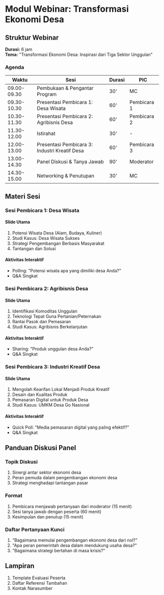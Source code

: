 # Modul Webinar: Transformasi Ekonomi Desa

## Struktur Webinar

**Durasi:** 6 jam  
**Tema:** "Transformasi Ekonomi Desa: Inspirasi dari Tiga Sektor Unggulan"  

### Agenda

| Waktu | Sesi | Durasi | PIC |
|-------|-------|--------|-----|
| 09.00-09.30 | Pembukaan & Pengantar Program | 30' | MC |
| 09.30-10.30 | Presentasi Pembicara 1: Desa Wisata | 60' | Pembicara 1 |
| 10.30-11.30 | Presentasi Pembicara 2: Agribisnis Desa | 60' | Pembicara 2 |
| 11.30-12.00 | Istirahat | 30' | - |
| 12.00-13.00 | Presentasi Pembicara 3: Industri Kreatif Desa | 60' | Pembicara 3 |
| 13.00-14.30 | Panel Diskusi & Tanya Jawab | 90' | Moderator |
| 14.30-15.00 | Networking & Penutupan | 30' | MC |

## Materi Sesi

### Sesi Pembicara 1: Desa Wisata

#### Slide Utama

1. Potensi Wisata Desa (Alam, Budaya, Kuliner)
2. Studi Kasus: Desa Wisata Sukses
3. Strategi Pengembangan Berbasis Masyarakat
4. Tantangan dan Solusi

#### Aktivitas Interaktif

- Polling: "Potensi wisata apa yang dimiliki desa Anda?"
- Q&A Singkat

### Sesi Pembicara 2: Agribisnis Desa

#### Slide Utama

1. Identifikasi Komoditas Unggulan
2. Teknologi Tepat Guna Pertanian/Peternakan
3. Rantai Pasok dan Pemasaran
4. Studi Kasus: Agribisnis Berkelanjutan

#### Aktivitas Interaktif

- Sharing: "Produk unggulan desa Anda?"
- Q&A Singkat

### Sesi Pembicara 3: Industri Kreatif Desa

#### Slide Utama

1. Mengolah Kearifan Lokal Menjadi Produk Kreatif
2. Desain dan Kualitas Produk
3. Pemasaran Digital untuk Produk Desa
4. Studi Kasus: UMKM Desa Go Nasional

#### Aktivitas Interaktif

- Quick Poll: "Media pemasaran digital yang paling efektif?"
- Q&A Singkat

## Panduan Diskusi Panel

### Topik Diskusi

1. Sinergi antar sektor ekonomi desa
2. Peran pemuda dalam pengembangan ekonomi desa
3. Strategi menghadapi tantangan pasar

### Format

1. Pembicara menjawab pertanyaan dari moderator (15 menit)
2. Sesi tanya jawab dengan peserta (60 menit)
3. Kesimpulan dan penutup (15 menit)

### Daftar Pertanyaan Kunci

1. "Bagaimana memulai pengembangan ekonomi desa dari nol?"
2. "Apa peran pemerintah desa dalam mendukung usaha desa?"
3. "Bagaimana strategi bertahan di masa krisis?"

## Lampiran

1. Template Evaluasi Peserta
2. Daftar Referensi Tambahan
3. Kontak Narasumber
